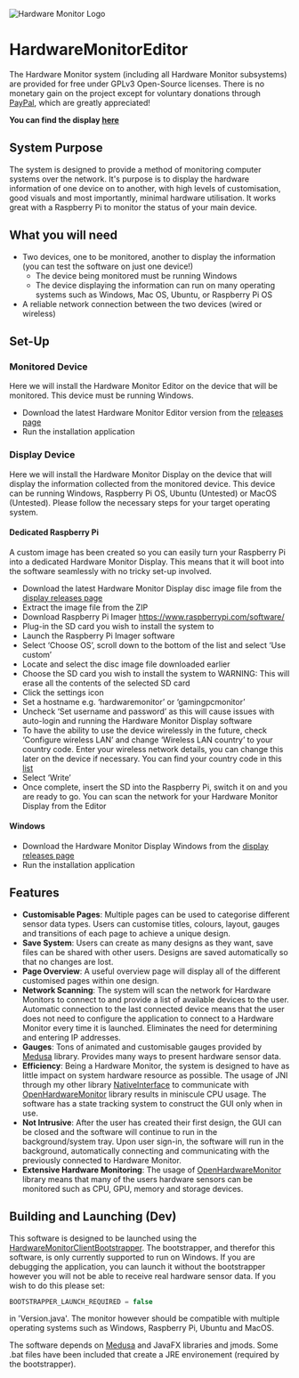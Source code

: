 ![Hardware Monitor Logo](https://github.com/ChristianBenner/HardwareMonitorEditor/blob/main/res/hardware_monitor_cover.png?raw=true)

# HardwareMonitorEditor
The Hardware Monitor system (including all Hardware Monitor subsystems) are provided for free under GPLv3 Open-Source licenses. There is no monetary gain on the project except for voluntary donations through [PayPal](https://www.paypal.com/donate/?hosted_button_id=R7QL6UW899UJU), which are greatly appreciated!

**You can find the display [here](https://github.com/ChristianBenner/HardwareMonitor)**

## System Purpose
The system is designed to provide a method of monitoring computer systems over the network. It's purpose is to display the hardware information of one device on to another, with high levels of customisation, good visuals and most importantly, minimal hardware utilisation. It works great with a Raspberry Pi to monitor the status of your main device.

## What you will need
- Two devices, one to be monitored, another to display the information (you can test the software on just one device!)
  - The device being monitored must be running Windows
  - The device displaying the information can run on many operating systems such as Windows, Mac OS, Ubuntu, or Raspberry Pi OS
- A reliable network connection between the two devices (wired or wireless)

## Set-Up
### Monitored Device
Here we will install the Hardware Monitor Editor on the device that will be monitored. This device must be running Windows.
- Download the latest Hardware Monitor Editor version from the [releases page](https://github.com/ChristianBenner/HardwareMonitorEditor/releases)
- Run the installation application

### Display Device
Here we will install the Hardware Monitor Display on the device that will display the information collected from the monitored device. This device can be running Windows, Raspberry Pi OS, Ubuntu (Untested) or MacOS (Untested). Please follow the necessary steps for your target operating system.
#### Dedicated Raspberry Pi
A custom image has been created so you can easily turn your Raspberry Pi into a dedicated Hardware Monitor Display. This means that it will boot into the software seamlessly with no tricky set-up involved.
- Download the latest Hardware Monitor Display disc image file from the [display releases page](https://github.com/ChristianBenner/HardwareMonitor/releases)
- Extract the image file from the ZIP
- Download Raspberry Pi Imager https://www.raspberrypi.com/software/
- Plug-in the SD card you wish to install the system to
- Launch the Raspberry Pi Imager software
- Select ‘Choose OS’, scroll down to the bottom of the list and select ‘Use custom’
- Locate and select the disc image file downloaded earlier
- Choose the SD card you wish to install the system to WARNING: This will erase all the contents of the selected SD card
- Click the settings icon
- Set a hostname e.g. ‘hardwaremonitor’ or ‘gamingpcmonitor’
- Uncheck ‘Set username and password’ as this will cause issues with auto-login and running the Hardware Monitor Display software
- To have the ability to use the device wirelessly in the future, check ‘Configure wireless LAN’ and change ‘Wireless LAN country’ to your country code. Enter your wireless network details, you can change this later on the device if necessary. You can find your country code in this [list](https://en.wikipedia.org/wiki/ISO_3166-1)
- Select ‘Write’
- Once complete, insert the SD into the Raspberry Pi, switch it on and you are ready to go. You can scan the network for your Hardware Monitor Display from the Editor
#### Windows
- Download the Hardware Monitor Display Windows from the [display releases page](https://github.com/ChristianBenner/HardwareMonitor/releases)
- Run the installation application


## Features
- **Customisable Pages**: Multiple pages can be used to categorise different sensor data types. Users can customise titles, colours, layout, gauges and transitions of each page to achieve a unique design.
- **Save System**: Users can create as many designs as they want, save files can be shared with other users. Designs are saved automatically so that no changes are lost.
- **Page Overview**: A useful overview page will display all of the different customised pages within one design.
- **Network Scanning**: The system will scan the network for Hardware Monitors to connect to and provide a list of available devices to the user. Automatic connection to the last connected device means that the user does not need to configure the application to connect to a Hardware Monitor every time it is launched. Eliminates the need for determining and entering IP addresses.
- **Gauges**: Tons of animated and customisable gauges provided by [Medusa](https://github.com/HanSolo/Medusa) library. Provides many ways to present hardware sensor data.
- **Efficiency**: Being a Hardware Monitor, the system is designed to have as little impact on system hardware resource as possible. The usage of JNI through my other library [NativeInterface](https://github.com/ChristianBenner/NativeInterface) to communicate with [OpenHardwareMonitor](https://github.com/openhardwaremonitor/openhardwaremonitor) library results in miniscule CPU usage. The software has a state tracking system to construct the GUI only when in use.
- **Not Intrusive**: After the user has created their first design, the GUI can be closed and the software will continue to run in the background/system tray. Upon user sign-in, the software will run in the background, automatically connecting and communicating with the previously connected to Hardware Monitor.
- **Extensive Hardware Monitoring**: The usage of [OpenHardwareMonitor](https://github.com/openhardwaremonitor/openhardwaremonitor) library means that many of the users hardware sensors can be monitored such as CPU, GPU, memory and storage devices.

## Building and Launching (Dev)
This software is designed to be launched using the [HardwareMonitorClientBootstrapper](https://github.com/ChristianBenner/HardwareMonitorClientBootstrapper). The bootstrapper, and therefor this software, is only currently supported to run on Windows. If you are debugging the application, you can launch it without the bootstrapper however you will not be able to receive real hardware sensor data. If you wish to do this please set:
```java
BOOTSTRAPPER_LAUNCH_REQUIRED = false
```
in 'Version.java'. The monitor however should be compatible with multiple operating systems such as Windows, Raspberry Pi, Ubuntu and MacOS.

The software depends on [Medusa](https://github.com/HanSolo/Medusa) and JavaFX libraries and jmods. Some .bat files have been included that create a JRE environement (required by the bootstrapper).
